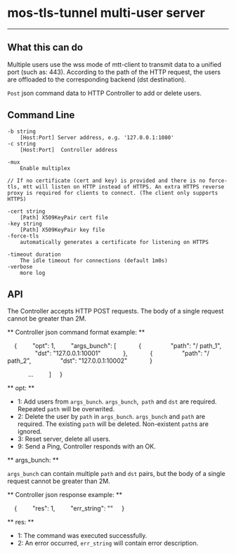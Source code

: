 # mos-tls-tunnel multi-user server

---

## What this can do

Multiple users use the wss mode of mtt-client to transmit data to a unified port (such as: 443). According to the path of the HTTP request, the users are offloaded to the corresponding backend (dst destination).

`Post` json command data to HTTP Controller to add or delete users.

## Command Line

    -b string
        [Host:Port] Server address, e.g. '127.0.0.1:1080'
    -c string
        [Host:Port]  Controller address

    -mux
        Enable multiplex

    // If no certificate (cert and key) is provided and there is no force-tls, mtt will listen on HTTP instead of HTTPS. An extra HTTPS reverse proxy is required for clients to connect. (The client only supports HTTPS)

    -cert string
        [Path] X509KeyPair cert file
    -key string
        [Path] X509KeyPair key file
    -force-tls
        automatically generates a certificate for listening on HTTPS

    -timeout duration
        The idle timeout for connections (default 1m0s)
    -verbose
        more log

## API

The Controller accepts HTTP POST requests. The body of a single request cannot be greater than 2M.

** Controller json command format example: **

    {
        "opt": 1,
        "args_bunch": [
            {
                "path": "/ path_1",
                "dst": "127.0.0.1:10001"
            },
            {
                "path": "/ path_2",
                "dst": "127.0.0.1:10002"
            }

            ...
        ]
    }

** opt: **

* 1: Add users from `args_bunch`. `args_bunch`,` path` and `dst` are required. Repeated `path` will be overwrited.
* 2: Delete the user by `path` in `args_bunch`. `args_bunch` and `path` are required. The existing `path` will be deleted. Non-existent `path`s are ignored.
* 3: Reset server, delete all users.
* 9: Send a Ping, Controller responds with an OK.

** args_bunch: **

`args_bunch` can contain multiple `path` and `dst` pairs, but the body of a single request cannot be greater than 2M.

** Controller json response example: **

    {
        "res": 1,
        "err_string": ""
    }

** res: **

* 1: The command was executed successfully.
* 2: An error occurred, `err_string` will contain error description.